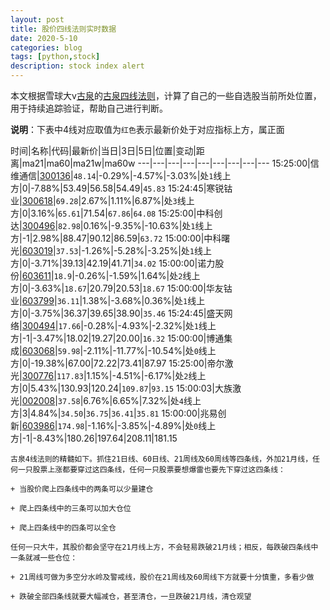 ```yaml
---
layout: post
title: 股价四线法则实时数据
date: 2020-5-10
categories: blog
tags: [python,stock]
description: stock index alert
---
```



本文根据雪球大v[古泉](https://xueqiu.com/u/7148646888)的[古泉四线法则](https://xueqiu.com/7148646888/130498192)，计算了自己的一些自选股当前所处位置，用于持续追踪验证，帮助自己进行判断。

**说明**：下表中4线对应取值为`红色`表示最新价处于对应指标上方，属正面

时间|名称|代码|最新价|当日|3日|5日|位置|变动|距离|ma21|ma60|ma21w|ma60w
---|---|---|---|---|---|---|---|---
15:25:00|信维通信|[300136](https://xueqiu.com/S/SZ300136)|`48.14`|-0.29%|-4.57%|-3.03%|处`1`线上方|0|-7.88%|53.49|56.58|54.49|`45.83`
15:24:45|寒锐钴业|[300618](https://xueqiu.com/S/SZ300618)|`69.28`|2.67%|1.11%|6.87%|处`3`线上方|0|3.16%|`65.61`|71.54|`67.86`|`64.08`
15:25:00|中科创达|[300496](https://xueqiu.com/S/SZ300496)|`82.98`|0.16%|-9.35%|-10.63%|处`1`线上方|-1|2.98%|88.47|90.12|86.59|`63.72`
15:00:00|中科曙光|[603019](https://xueqiu.com/S/SH603019)|`37.53`|-1.26%|-5.28%|-3.25%|处`1`线上方|0|-3.71%|39.13|42.19|41.71|`34.02`
15:00:00|诺力股份|[603611](https://xueqiu.com/S/SH603611)|`18.9`|-0.26%|-1.59%|1.64%|处`2`线上方|0|-3.63%|`18.67`|20.79|20.53|`18.67`
15:00:00|华友钴业|[603799](https://xueqiu.com/S/SH603799)|`36.11`|1.38%|-3.68%|0.36%|处`1`线上方|0|-3.75%|36.37|39.65|38.90|`35.46`
15:24:45|盛天网络|[300494](https://xueqiu.com/S/SZ300494)|`17.66`|-0.28%|-4.93%|-2.32%|处`1`线上方|-1|-3.47%|18.02|19.27|20.00|`16.32`
15:00:00|博通集成|[603068](https://xueqiu.com/S/SH603068)|`59.98`|-2.11%|-11.77%|-10.54%|处`0`线上方|0|-19.38%|67.00|72.22|73.41|87.97
15:25:00|帝尔激光|[300776](https://xueqiu.com/S/SZ300776)|`117.83`|1.15%|-4.51%|-6.17%|处`2`线上方|0|5.43%|130.93|120.24|`109.87`|`93.15`
15:00:03|大族激光|[002008](https://xueqiu.com/S/SZ002008)|`37.58`|6.76%|6.65%|7.32%|处`4`线上方|3|4.84%|`34.50`|`36.75`|`36.41`|`35.81`
15:00:00|兆易创新|[603986](https://xueqiu.com/S/SH603986)|`174.98`|-1.16%|-3.85%|-4.89%|处`0`线上方|-1|-8.43%|180.26|197.64|208.11|181.15

```
古泉4线法则的精髓如下。抓住21日线、60日线、21周线及60周线等四条线，外加21月线，任何一只股票上涨都要穿过这四条线，任何一只股票要想爆雷也要先下穿过这四条线：

+ 当股价爬上四条线中的两条可以少量建仓

+ 爬上四条线中的三条可以加大仓位

+ 爬上四条线中的四条可以全仓

任何一只大牛，其股价都会坚守在21月线上方，不会轻易跌破21月线；相反，每跌破四条线中一条就减一些仓位：

+ 21周线可做为多空分水岭及警戒线，股价在21周线及60周线下方就要十分慎重，多看少做

+ 跌破全部四条线就要大幅减仓，甚至清仓，一旦跌破21月线，清仓观望
```